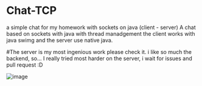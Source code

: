 # Chat-TCP
a simple chat for my homework with sockets on java (client - server)
A chat based on sockets with java with thread manadgement the client works with java swimg and the server use native java.

#The server is my most ingenious work please check it.
i like so much the backend, so... I really tried most harder on the server, i wait for issues and pull request :D


![image](https://user-images.githubusercontent.com/62081821/215393739-69a4de29-d421-4ad7-8acc-fdad16da5129.png)



